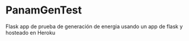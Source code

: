 # PanamGenTest
Flask app de prueba de generación de energia usando un app de flask y hosteado en Heroku
